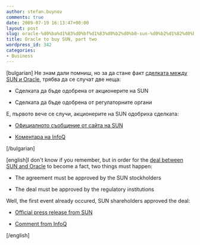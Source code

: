 ```yaml
---
author: stefan.buynov
comments: true
date: 2009-07-19 16:13:47+00:00
layout: post
slug: oracle-%d0%ba%d1%83%d0%bf%d1%83%d0%b2%d0%b0-sun-%d0%b2%d1%82%d0%be%d1%80%d0%b0-%d1%87%d0%b0%d1%81%d1%82
title: Oracle to buy SUN, part two
wordpress_id: 342
categories:
- Business
---
```


[bulgarian] Не знам дали помниш, но за да стане факт [сделката между SUN и Oracle](/2009/05/11/229), трябва да се случат две неща:



	
  * Сделката да бъде одобрена от акционерите на SUN

	
  * Сделката да бъде одобрена от регулаторните органи


Е, първото вече се случи, акционерите на SUN одобриха сделката:

	
  * [Официалното съобщение от сайта на SUN](http://www.sun.com/aboutsun/pr/2009-07/sunflash.20090716.1.xml)

	
  * [Коментара на InfoQ](http://www.infoq.com/news/2009/07/sunoracle)


[/bulgarian]

[english]I don't know if you remember, but in order for the [deal between SUN and Oracle](/2009/05/11/229) to become a fact, two things must happen:



	
  * The agreement must be approved by the SUN stockholders

	
  * The deal must be approved by the regulatory institutions


Well, the first event already occured, SUN shareholders approved the deal:

	
  * [Official press release from SUN](http://www.sun.com/aboutsun/pr/2009-07/sunflash.20090716.1.xml)

	
  * [Comment from InfoQ](http://www.infoq.com/news/2009/07/sunoracle)


[/english]

